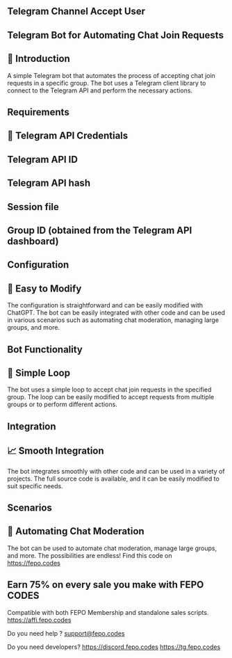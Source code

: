 Telegram Channel Accept User
----------------------

## Telegram Bot for Automating Chat Join Requests

## 🤖 Introduction

A simple Telegram bot that automates the process of accepting chat join requests in a specific group. The bot uses a Telegram client library to connect to the Telegram API and perform the necessary actions.

## Requirements

## 📝 Telegram API Credentials

##  Telegram API ID
##  Telegram API hash
##  Session file
##  Group ID (obtained from the Telegram API dashboard)

## Configuration

## 📝 Easy to Modify

The configuration is straightforward and can be easily modified with ChatGPT. The bot can be easily integrated with other code and can be used in various scenarios such as automating chat moderation, managing large groups, and more.

## Bot Functionality

## 🤖 Simple Loop

The bot uses a simple loop to accept chat join requests in the specified group. The loop can be easily modified to accept requests from multiple groups or to perform different actions.

## Integration

## 📈 Smooth Integration

The bot integrates smoothly with other code and can be used in a variety of projects. The full source code is available, and it can be easily modified to suit specific needs.

## Scenarios

## 🤖 Automating Chat Moderation

The bot can be used to automate chat moderation, manage large groups, and more. The possibilities are endless!
Find this code on https://fepo.codes

## Earn 75% on every sale you make with FEPO CODES
Compatible with both FEPO Membership and standalone sales scripts.
https://affi.fepo.codes

Do you need help ?
support@fepo.codes

Do you need developers?
https://discord.fepo.codes
https://tg.fepo.codes